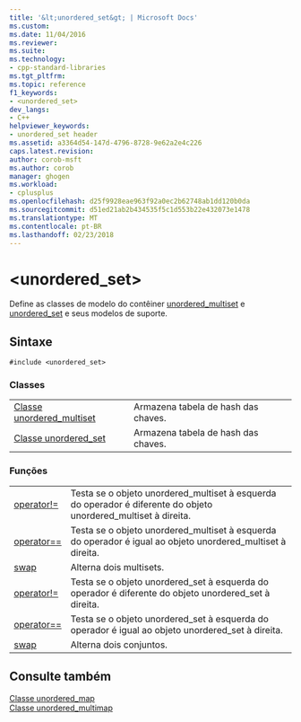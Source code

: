 ```yaml
---
title: '&lt;unordered_set&gt; | Microsoft Docs'
ms.custom: 
ms.date: 11/04/2016
ms.reviewer: 
ms.suite: 
ms.technology:
- cpp-standard-libraries
ms.tgt_pltfrm: 
ms.topic: reference
f1_keywords:
- <unordered_set>
dev_langs:
- C++
helpviewer_keywords:
- unordered_set header
ms.assetid: a3364d54-147d-4796-8728-9e62a2e4c226
caps.latest.revision: 
author: corob-msft
ms.author: corob
manager: ghogen
ms.workload:
- cplusplus
ms.openlocfilehash: d25f9928eae963f92a0ec2b62748ab1dd120b0da
ms.sourcegitcommit: d51ed21ab2b434535f5c1d553b22e432073e1478
ms.translationtype: MT
ms.contentlocale: pt-BR
ms.lasthandoff: 02/23/2018
---
```

# <a name="ltunorderedsetgt"></a>&lt;unordered_set&gt;
Define as classes de modelo do contêiner [unordered_multiset](../standard-library/unordered-multiset-class.md) e [unordered_set](../standard-library/unordered-set-class.md) e seus modelos de suporte.  
  
## <a name="syntax"></a>Sintaxe  
  
```  
#include <unordered_set>  
```  
  
### <a name="classes"></a>Classes  
  
|||  
|-|-|  
|[Classe unordered_multiset](../standard-library/unordered-multiset-class.md)|Armazena tabela de hash das chaves.|  
|[Classe unordered_set](../standard-library/unordered-set-class.md)|Armazena tabela de hash das chaves.|  
  
### <a name="functions"></a>Funções  
  
|||  
|-|-|  
|[operator!=](../standard-library/unordered-set-operators.md#op_neq)|Testa se o objeto unordered_multiset à esquerda do operador é diferente do objeto unordered_multiset à direita.|  
|[operator==](../standard-library/unordered-set-operators.md#op_eq_eq)|Testa se o objeto unordered_multiset à esquerda do operador é igual ao objeto unordered_multiset à direita.|  
|[swap](../standard-library/unordered-set-functions.md#swap_unordered_multiset)|Alterna dois multisets.|  
|[operator!=](../standard-library/unordered-set-operators.md#op_neq)|Testa se o objeto unordered_set à esquerda do operador é diferente do objeto unordered_set à direita.|  
|[operator==](../standard-library/unordered-set-operators.md#op_eq_eq)|Testa se o objeto unordered_set à esquerda do operador é igual ao objeto unordered_set à direita.|  
|[swap](../standard-library/unordered-set-functions.md#swap)|Alterna dois conjuntos.|  
  
## <a name="see-also"></a>Consulte também  
 [Classe unordered_map](../standard-library/unordered-map-class.md)   
 [Classe unordered_multimap](../standard-library/unordered-multimap-class.md)
